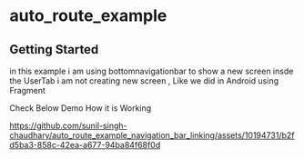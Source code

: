 # auto_route_example


## Getting Started
in this example i am using bottomnavigationbar to show a new screen insde the UserTab 
i am not creating new screen ,
Like we did in Android using Fragment



Check Below Demo How it is Working

https://github.com/sunil-singh-chaudhary/auto_route_example_navigation_bar_linking/assets/10194731/b2fd5ba3-858c-42ea-a677-94ba84f68f0d

